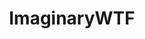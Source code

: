 ---
title: ImaginaryWTF
crosslinks:
- awwwtf
- nosleep
- ArtofHands
- ImaginaryMonsterBoys
- Cows
- ImaginaryScholars
---